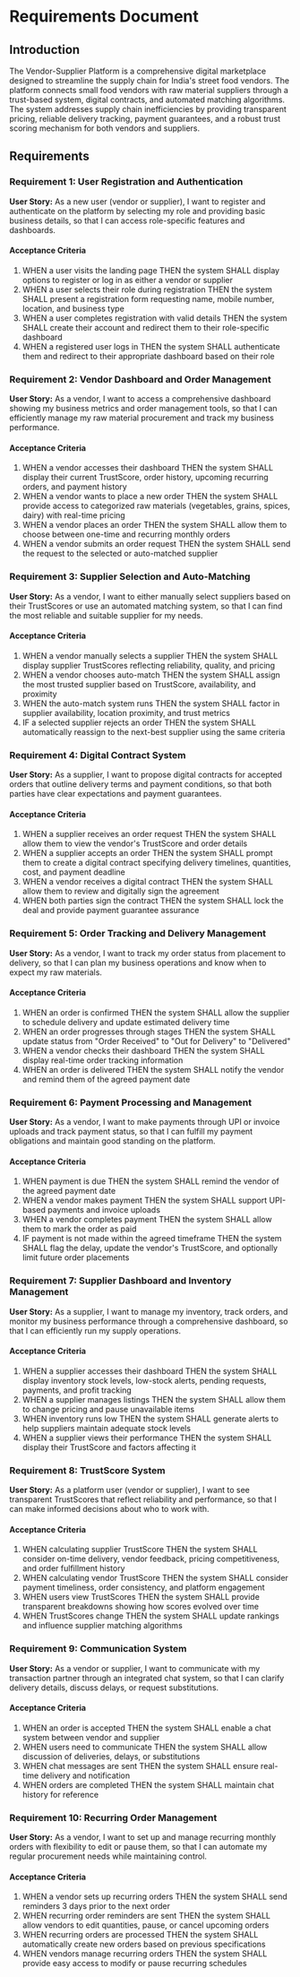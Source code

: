 # Requirements Document

## Introduction

The Vendor-Supplier Platform is a comprehensive digital marketplace designed to streamline the supply chain for India's street food vendors. The platform connects small food vendors with raw material suppliers through a trust-based system, digital contracts, and automated matching algorithms. The system addresses supply chain inefficiencies by providing transparent pricing, reliable delivery tracking, payment guarantees, and a robust trust scoring mechanism for both vendors and suppliers.

## Requirements

### Requirement 1: User Registration and Authentication

**User Story:** As a new user (vendor or supplier), I want to register and authenticate on the platform by selecting my role and providing basic business details, so that I can access role-specific features and dashboards.

#### Acceptance Criteria

1. WHEN a user visits the landing page THEN the system SHALL display options to register or log in as either a vendor or supplier
2. WHEN a user selects their role during registration THEN the system SHALL present a registration form requesting name, mobile number, location, and business type
3. WHEN a user completes registration with valid details THEN the system SHALL create their account and redirect them to their role-specific dashboard
4. WHEN a registered user logs in THEN the system SHALL authenticate them and redirect to their appropriate dashboard based on their role

### Requirement 2: Vendor Dashboard and Order Management

**User Story:** As a vendor, I want to access a comprehensive dashboard showing my business metrics and order management tools, so that I can efficiently manage my raw material procurement and track my business performance.

#### Acceptance Criteria

1. WHEN a vendor accesses their dashboard THEN the system SHALL display their current TrustScore, order history, upcoming recurring orders, and payment history
2. WHEN a vendor wants to place a new order THEN the system SHALL provide access to categorized raw materials (vegetables, grains, spices, dairy) with real-time pricing
3. WHEN a vendor places an order THEN the system SHALL allow them to choose between one-time and recurring monthly orders
4. WHEN a vendor submits an order request THEN the system SHALL send the request to the selected or auto-matched supplier

### Requirement 3: Supplier Selection and Auto-Matching

**User Story:** As a vendor, I want to either manually select suppliers based on their TrustScores or use an automated matching system, so that I can find the most reliable and suitable supplier for my needs.

#### Acceptance Criteria

1. WHEN a vendor manually selects a supplier THEN the system SHALL display supplier TrustScores reflecting reliability, quality, and pricing
2. WHEN a vendor chooses auto-match THEN the system SHALL assign the most trusted supplier based on TrustScore, availability, and proximity
3. WHEN the auto-match system runs THEN the system SHALL factor in supplier availability, location proximity, and trust metrics
4. IF a selected supplier rejects an order THEN the system SHALL automatically reassign to the next-best supplier using the same criteria

### Requirement 4: Digital Contract System

**User Story:** As a supplier, I want to propose digital contracts for accepted orders that outline delivery terms and payment conditions, so that both parties have clear expectations and payment guarantees.

#### Acceptance Criteria

1. WHEN a supplier receives an order request THEN the system SHALL allow them to view the vendor's TrustScore and order details
2. WHEN a supplier accepts an order THEN the system SHALL prompt them to create a digital contract specifying delivery timelines, quantities, cost, and payment deadline
3. WHEN a vendor receives a digital contract THEN the system SHALL allow them to review and digitally sign the agreement
4. WHEN both parties sign the contract THEN the system SHALL lock the deal and provide payment guarantee assurance

### Requirement 5: Order Tracking and Delivery Management

**User Story:** As a vendor, I want to track my order status from placement to delivery, so that I can plan my business operations and know when to expect my raw materials.

#### Acceptance Criteria

1. WHEN an order is confirmed THEN the system SHALL allow the supplier to schedule delivery and update estimated delivery time
2. WHEN an order progresses through stages THEN the system SHALL update status from "Order Received" to "Out for Delivery" to "Delivered"
3. WHEN a vendor checks their dashboard THEN the system SHALL display real-time order tracking information
4. WHEN an order is delivered THEN the system SHALL notify the vendor and remind them of the agreed payment date

### Requirement 6: Payment Processing and Management

**User Story:** As a vendor, I want to make payments through UPI or invoice uploads and track payment status, so that I can fulfill my payment obligations and maintain good standing on the platform.

#### Acceptance Criteria

1. WHEN payment is due THEN the system SHALL remind the vendor of the agreed payment date
2. WHEN a vendor makes payment THEN the system SHALL support UPI-based payments and invoice uploads
3. WHEN a vendor completes payment THEN the system SHALL allow them to mark the order as paid
4. IF payment is not made within the agreed timeframe THEN the system SHALL flag the delay, update the vendor's TrustScore, and optionally limit future order placements

### Requirement 7: Supplier Dashboard and Inventory Management

**User Story:** As a supplier, I want to manage my inventory, track orders, and monitor my business performance through a comprehensive dashboard, so that I can efficiently run my supply operations.

#### Acceptance Criteria

1. WHEN a supplier accesses their dashboard THEN the system SHALL display inventory stock levels, low-stock alerts, pending requests, payments, and profit tracking
2. WHEN a supplier manages listings THEN the system SHALL allow them to change pricing and pause unavailable items
3. WHEN inventory runs low THEN the system SHALL generate alerts to help suppliers maintain adequate stock levels
4. WHEN a supplier views their performance THEN the system SHALL display their TrustScore and factors affecting it

### Requirement 8: TrustScore System

**User Story:** As a platform user (vendor or supplier), I want to see transparent TrustScores that reflect reliability and performance, so that I can make informed decisions about who to work with.

#### Acceptance Criteria

1. WHEN calculating supplier TrustScore THEN the system SHALL consider on-time delivery, vendor feedback, pricing competitiveness, and order fulfillment history
2. WHEN calculating vendor TrustScore THEN the system SHALL consider payment timeliness, order consistency, and platform engagement
3. WHEN users view TrustScores THEN the system SHALL provide transparent breakdowns showing how scores evolved over time
4. WHEN TrustScores change THEN the system SHALL update rankings and influence supplier matching algorithms

### Requirement 9: Communication System

**User Story:** As a vendor or supplier, I want to communicate with my transaction partner through an integrated chat system, so that I can clarify delivery details, discuss delays, or request substitutions.

#### Acceptance Criteria

1. WHEN an order is accepted THEN the system SHALL enable a chat system between vendor and supplier
2. WHEN users need to communicate THEN the system SHALL allow discussion of deliveries, delays, or substitutions
3. WHEN chat messages are sent THEN the system SHALL ensure real-time delivery and notification
4. WHEN orders are completed THEN the system SHALL maintain chat history for reference

### Requirement 10: Recurring Order Management

**User Story:** As a vendor, I want to set up and manage recurring monthly orders with flexibility to edit or pause them, so that I can automate my regular procurement needs while maintaining control.

#### Acceptance Criteria

1. WHEN a vendor sets up recurring orders THEN the system SHALL send reminders 3 days prior to the next order
2. WHEN recurring order reminders are sent THEN the system SHALL allow vendors to edit quantities, pause, or cancel upcoming orders
3. WHEN recurring orders are processed THEN the system SHALL automatically create new orders based on previous specifications
4. WHEN vendors manage recurring orders THEN the system SHALL provide easy access to modify or pause recurring schedules
